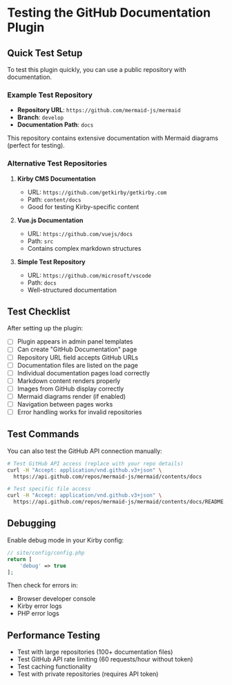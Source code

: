 # Testing the GitHub Documentation Plugin

## Quick Test Setup

To test this plugin quickly, you can use a public repository with documentation.

### Example Test Repository
- **Repository URL**: `https://github.com/mermaid-js/mermaid`
- **Branch**: `develop`
- **Documentation Path**: `docs`

This repository contains extensive documentation with Mermaid diagrams (perfect for testing).

### Alternative Test Repositories

1. **Kirby CMS Documentation**
   - URL: `https://github.com/getkirby/getkirby.com`
   - Path: `content/docs`
   - Good for testing Kirby-specific content

2. **Vue.js Documentation**
   - URL: `https://github.com/vuejs/docs`
   - Path: `src`
   - Contains complex markdown structures

3. **Simple Test Repository**
   - URL: `https://github.com/microsoft/vscode`
   - Path: `docs`
   - Well-structured documentation

## Test Checklist

After setting up the plugin:

- [ ] Plugin appears in admin panel templates
- [ ] Can create "GitHub Documentation" page
- [ ] Repository URL field accepts GitHub URLs
- [ ] Documentation files are listed on the page
- [ ] Individual documentation pages load correctly
- [ ] Markdown content renders properly
- [ ] Images from GitHub display correctly
- [ ] Mermaid diagrams render (if enabled)
- [ ] Navigation between pages works
- [ ] Error handling works for invalid repositories

## Test Commands

You can also test the GitHub API connection manually:

```bash
# Test GitHub API access (replace with your repo details)
curl -H "Accept: application/vnd.github.v3+json" \
  https://api.github.com/repos/mermaid-js/mermaid/contents/docs

# Test specific file access  
curl -H "Accept: application/vnd.github.v3+json" \
  https://api.github.com/repos/mermaid-js/mermaid/contents/docs/README.md
```

## Debugging

Enable debug mode in your Kirby config:

```php
// site/config/config.php
return [
    'debug' => true
];
```

Then check for errors in:
- Browser developer console
- Kirby error logs
- PHP error logs

## Performance Testing

- Test with large repositories (100+ documentation files)
- Test GitHub API rate limiting (60 requests/hour without token)
- Test caching functionality
- Test with private repositories (requires API token)
